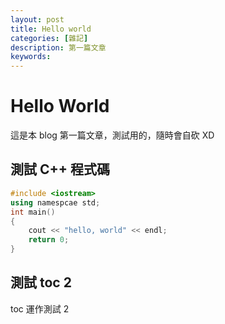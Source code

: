 ```yaml
---
layout: post
title: Hello world
categories: [雜記]
description: 第一篇文章
keywords: 
---
```


# Hello World

這是本 blog 第一篇文章，測試用的，隨時會自砍 XD

## 測試 C++ 程式碼

```c++
#include <iostream>
using namespcae std;
int main()
{
    cout << "hello, world" << endl;
    return 0;
}
```

## 測試 toc 2

toc 運作測試 2
<!--stackedit_data:
eyJoaXN0b3J5IjpbLTcwMTAzODA4MF19
-->